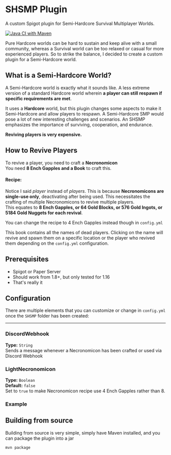 # SHSMP Plugin
A custom Spigot plugin for Semi-Hardcore Survival Multiplayer Worlds.

[![Java CI with Maven](https://github.com/redstripez08/SHSMP-Custom-Plugin/actions/workflows/maven.yml/badge.svg)](https://github.com/redstripez08/SHSMP-Custom-Plugin/actions/workflows/maven.yml)

Pure Hardcore worlds can be hard to sustain and keep alive with a small community, whereas
a Survival world can be too relaxed or casual for more experienced players. So to strike the
balance, I decided to create a custom plugin for a Semi-Hardcore world.

## What is a Semi-Hardcore World?
A Semi-Hardcore world is exactly what it sounds like. A less extreme version of a standard Hardcore world 
wherein **a player can still respawn if specific requirements are met**.

It uses a **Hardcore** world, but this plugin changes some aspects to make it Semi-Hardcore and allow
players to respawn. A Semi-Hardcore SMP would pose a lot of new interesting challenges and scenarios.
An SHSMP emphasizes the importance of surviving, cooperation, and endurance.

**Reviving players is very expensive.**

## How to Revive Players
To revive a player, you need to craft a **Necronomicon**  
You need **8 Ench Gapples and a Book** to craft this.

#### **Recipe:**
<!-- Add Picture of Crafting Recipe here -->

Notice I said *player* instead of *players*. This is because **Necronomicons are single-use only**, 
deactivating after being used. This necessitates the crafting of multiple Necronomicons to 
revive multiple players.  
This equates to **8 Ench Gapples, or 64 Gold Blocks, or 576 Gold Ingots, or 5184 Gold Nuggets for each revival**.

You can change the recipe to 4 Ench Gapples instead though in `config.yml`

This book contains all the names of dead players. Clicking on the name will revive and spawn them
on a specific location or the player who revived them depending on the `config.yml` configuration.

## Prerequisites
* Spigot or Paper Server
* Should work from 1.8+, but only tested for 1.16
* That's really it

## Configuration
There are multiple elements that you can customize or change in `config.yml` once the `SHSMP` folder has
been created:
___
### DiscordWebhook
**Type:** `String`  
Sends a message whenever a Necronomicon has been crafted or used via Discord Webhook

### LightNecronomicon
**Type:** `Boolean`  
**Default:** `false`  
Set to `true` to make Necronomicon recipe use 4 Ench Gapples rather than 8.

### Example
<!-- Pictue of config.yml -->

## Building from source
Building from source is very simple, simply have Maven installed, and you can
package the plugin into a jar
```bash
mvn package
```
